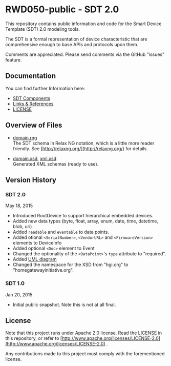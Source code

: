 # RWD050-public - SDT 2.0

This repository contains public information and code for the Smart Device Template (SDT) 2.0 modeling tools.

The SDT is a formal representation of device characteristic that are comprehensive enough to base APIs and protocols upon them.

Comments are appreciated. Please send comments via the GitHub "issues" feature.

## Documentation 
You can find further Information here:

- [SDT Components](SDT2.0/docs/SDT_Components.md)
- [Links & References](SDT2.0/docs/Links.md)
- [LICENSE](LICENSE)


## Overview of Files 
- [domain.rng](SDT2.0/domain.rng)  
The SDT schema in Relax NG notation, which is a little more reader friendly. See [http://relaxng.org/](http://relaxng.org/) for details.

- [domain.xsd](SDT2.0/domain.xsd), [xml.xsd](SDT2.0/xml.xsd)  
Generated XML schemas (ready to use).

## Version History
### SDT 2.0
May 18, 2015

- Introduced RootDevice to support hierarchical embedded devices.
- Added new data types (byte, float, array, enum, date, time, datetime, blob, uri)
- Added ``readable`` and ``eventable`` to data points.
- Added otional ``<SerialNumber>``, ``<VendorURL>`` and ``<FirmwareVersion>`` elements to DeviceInfo
- Added optional ``<Doc>`` element to Event
- Changed the optionality of the ``<DataPoint>``'s ``type`` attribute to "required".
- Added [UML diagram](SDT2.0/docs/SDT_Components.md)
- Changed the namespace for the XSD from "hgi.org" to "homegatewayinitiative.org".

### SDT 1.0
Jan 20, 2015

- Initial public snapshot. Note this is not at all final.


## License
Note that this project runs under Apache 2.0 license. Read the [LICENSE](LICENSE) in this repository, or refer to [http://www.apache.org/licenses/LICENSE-2.0](http://www.apache.org/licenses/LICENSE-2.0) .

Any contributions made to this project must comply with the forementioned license.